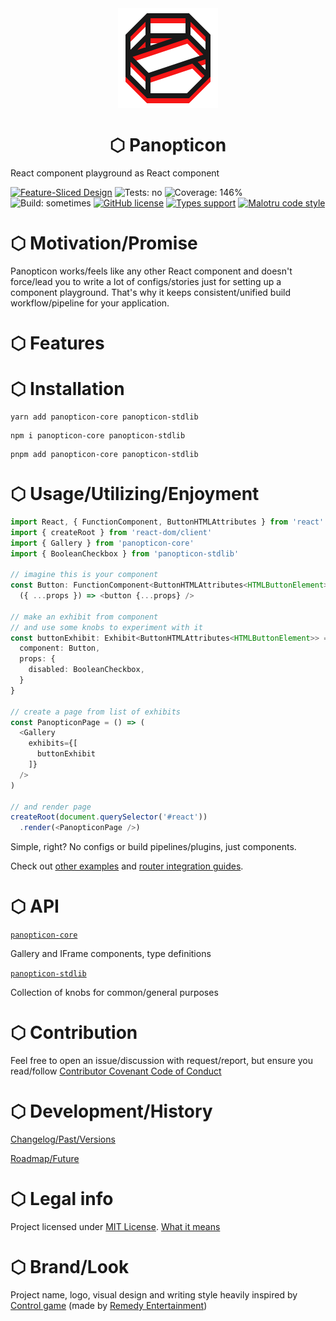 <div align='center'>
    <picture>
        <source media='(prefers-color-scheme: dark)' srcset='./.github/panopticon-logo-light-160.png' />
        <source media='(prefers-color-scheme: light)' srcset='./.github/panopticon-logo-dark-160.png' />
        <img src='./.github/panopticon-logo-dark-160.png' />
    </picture>
    <h1>⬡ Panopticon</h1>
</div>

React component playground as React component

[![Feature-Sliced Design][shields-fsd-image]](https://feature-sliced.design/)
![Tests: no](https://img.shields.io/badge/tests-no-red?style=flat-square)
![Coverage: 146%](https://img.shields.io/badge/coverage-146%25-green?style=flat-square)
![Build: sometimes](https://img.shields.io/badge/build-sometimes-yellow?style=flat-square)
[![GitHub license](https://img.shields.io/github/license/paranatural/panopticon?style=flat-square)](license.md)
[![Types support](https://img.shields.io/npm/types/paranatural/panopticon?style=flat-square)](https://www.npmjs.com/package/panopticon-core)
[![Malotru code style](https://img.shields.io/badge/code_style-Malotru-red?style=flat-square)](https://github.com/unordinarity/malotru)

# ⬡ Motivation/Promise

Panopticon works/feels like any other React component and doesn't force/lead you to write a lot of configs/stories just for setting up a component playground. That's why it keeps consistent/unified build workflow/pipeline for your application.

# ⬡ Features

# ⬡ Installation

```shell
yarn add panopticon-core panopticon-stdlib
```

```shell
npm i panopticon-core panopticon-stdlib
```

```shell
pnpm add panopticon-core panopticon-stdlib
```

# ⬡ Usage/Utilizing/Enjoyment

```typescript jsx
import React, { FunctionComponent, ButtonHTMLAttributes } from 'react'
import { createRoot } from 'react-dom/client'
import { Gallery } from 'panopticon-core'
import { BooleanCheckbox } from 'panopticon-stdlib'

// imagine this is your component
const Button: FunctionComponent<ButtonHTMLAttributes<HTMLButtonElement>> =
  ({ ...props }) => <button {...props} />

// make an exhibit from component
// and use some knobs to experiment with it
const buttonExhibit: Exhibit<ButtonHTMLAttributes<HTMLButtonElement>> = {
  component: Button,
  props: {
    disabled: BooleanCheckbox,
  }
}

// create a page from list of exhibits
const PanopticonPage = () => (
  <Gallery
    exhibits={[
      buttonExhibit
    ]}
  />
)

// and render page
createRoot(document.querySelector('#react'))
  .render(<PanopticonPage />)
```

Simple, right? No configs or build pipelines/plugins, just components.

Check out [other examples](./examples/usage) and [router integration guides](./examples/integrations).

# ⬡ API

[`panopticon-core`](packages/panopticon/readme.md#-api)

Gallery and IFrame components, type definitions

[`panopticon-stdlib`](./packages/stdlib/readme.md#-api)

Collection of knobs for common/general purposes

# ⬡ Contribution

Feel free to open an issue/discussion with request/report, but ensure you read/follow [Contributor Covenant Code of Conduct](code_of_conduct.md)

# ⬡ Development/History

[Changelog/Past/Versions](changelog.md)

[Roadmap/Future](roadmap.md)

# ⬡ Legal info

Project licensed under [MIT License](license.md). [What it means](https://choosealicense.com/licenses/mit/)

# ⬡ Brand/Look

Project name, logo, visual design and writing style heavily inspired by [Control game](https://www.remedygames.com/games/control/) (made by [Remedy Entertainment](https://www.remedygames.com/))

[shields-fsd-image]: https://img.shields.io/badge/Feature--Sliced-Design-F92672?logoWidth=32&style=flat-square&logo=data:image/svg+xml;base64,PHN2ZyB4bWxucz0iaHR0cDovL3d3dy53My5vcmcvMjAwMC9zdmciIGZpbGw9Im5vbmUiIHZpZXdCb3g9Ii0xIC0xIDI0IDI0Ij4KICA8cGF0aCBmaWxsPSIjZmZmIiBkPSJNMCAwaDIzdjJIMFYwWm0wIDNoMjN2MkgwVjNabTAgM2g4djJIMFY2Wm0wIDNoMjN2MkgwVjlabTAgM2gyMHYySDB2LTJabTAgM2g4djJIMHYtMlptMTUgMGgydjJoLTJ2LTJaTTAgMThoOHYySDB2LTJabTAgM2g4djJIMHYtMloiLz4KPC9zdmc+Cg==
